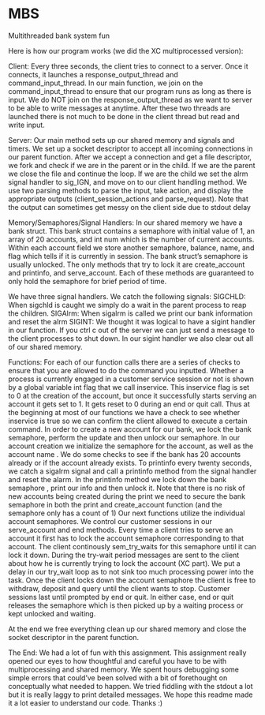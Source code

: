 # MBS
Multithreaded bank system fun 

Here is how our program works (we did the XC multiprocessed version): 

Client:
Every three seconds, the client tries to connect to a server.
Once it connects, it launches a response_output_thread and command_input_thread.
In our main function, we join on the command_input_thread to ensure that our program runs as long as there is input. We do NOT join on the response_output_thread as we want to server to be able to write messages at anytime.
After these two threads are launched there is not much to be done in the client thread but read and write input.

Server:
Our main method sets up our shared memory and signals and timers.
We set up a socket descriptor to accept all incoming connections in our parent function.
After we accept a connection and get a file descriptor, we fork and check if we are in the parent or in the child.
If we are the parent we close the file and continue the loop.
If we are the child we set the alrm signal handler to sig_IGN, and move on to our client handling method.
We use two parsing methods to parse the input, take action, and display the appropriate outputs (client_session_actions and parse_request). Note that the output can sometimes get messy on the client side due to stdout delay

Memory/Semaphores/Signal Handlers:
In our shared memory we have a bank struct. This bank struct contains a semaphore with initial value of 1, an array of 20 accounts, and int num which is the number of current accounts.
Within each account field we store another semaphore, balance, name, and flag which tells if it is currently in session.
The bank struct’s semaphore is usually unlocked. The only methods that try to lock it are create_account and printinfo, and serve_account. Each of these methods are guaranteed to only hold the semaphore for brief period of time.

We have three signal handlers. We catch the following signals:
SIGCHLD: When sigchld is caught we simply do a wait in the parent process to reap the children.
SIGAlrm: When sigalrm is called we print our bank information and reset the alrm
SIGINT: We thought it was logical to have a sigint handler in our function. If you ctrl c out of the server we can just send a message to the client processes to shut down. In our sigint handler we also clear out all of our shared memory.

Functions:
For each of our function calls there are a series of checks to ensure that you are allowed to do the command you inputted.
Whether a process is currently engaged in a customer service session or not is shown by a global variable int flag that we call inservice. This inservice flag is set to 0 at the creation of the
account, but once it successfully starts serving an account it gets set to 1. It gets reset to 0 during an end or quit call.
Thus at the beginning at most of our functions we have a check to see whether inservice is true so we can confirm the client allowed to execute a certain command.
In order to create a new account for our bank, we lock the bank semaphore, perform the update and then unlock our semaphore. In our account creation we initialize the semaphore for the account, as well as the account name . We do some checks to see if the bank has 20 accounts already or if the account already exists.
To printinfo every twenty seconds, we catch a sigalrm signal and call a printinfo method from the signal handler and reset the alarm. In the printinfo method we lock down the bank semaphore , print our info and then unlock it.
Note that there is no risk of new accounts being created during the print we need to secure the bank semaphore in both the print and create_account function (and the semaphore only has a count of 1)
Our next functions utilize the individual account semaphores.
We control our customer sessions in our serve_account and end methods. Every time a client tries to serve an account it first has to lock the account semaphore corresponding to that account. The client continously sem_try_waits for this semaphore until it can lock it down. During the try-wait period messages are sent to the client about how he is currently trying to lock the account (XC part). We put a delay in our try_wait loop as to not sink too much processing power into the task. Once the client locks down the account semaphore the client is free to withdraw, deposit and query until the client wants to stop.
Customer sessions last until prompted by end or quit. In either case, end or quit releases the semaphore which is then picked up by a waiting process or kept unlocked and waiting.

At the end we free everything clean up our shared memory and close the socket descriptor in the parent function.

The End:
We had a lot of fun with this assignment. This assignment really opened our eyes to how thoughtful and careful you have to be with multiprocessing and shared memory. We spent hours debugging some simple errors that could’ve been solved with a bit of forethought on conceptually what needed to happen. We tried fiddling with the stdout a lot but it is really laggy to print detailed messages.
We hope this readme made it a lot easier to understand our code. Thanks :)
